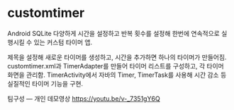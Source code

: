 # customtimer
Android SQLite 다양하게 시간을 설정하고 반복 횟수를 설정해 한번에 연속적으로 실행시킬 수 있는 커스텀 타이머 앱.

제목을 설정해 새로운 타이머를 생성하고, 시간을 추가하면 하나의 타이머가 만들어짐.
customtimer.xml과 TimerAdapter를 만들어 타이머 리스트를 구성하고, 각 타이머 화면을 관리함.
TimerActivity에서 자바의 Timer, TimerTask를 사용해 시간 감소 등 실질적인 타이머 기능을 구현.

팀구성 ― 개인
데모영상 https://youtu.be/v-_7351gY6Q
